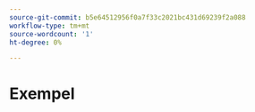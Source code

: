 ```yaml
---
source-git-commit: b5e64512956f0a7f33c2021bc431d69239f2a088
workflow-type: tm+mt
source-wordcount: '1'
ht-degree: 0%

---
```

# Exempel

<!--
---
title: <Title that displays in Google>
description: <Description that displays in Google>
topic: <Value(s) from https://git.corp.adobe.com/AdobeDocs/exl-config/blob/master/metadata-values/topic.yml>
feature:  <Value(s) from https://git.corp.adobe.com/AdobeDocs/exl-config/blob/master/metadata-values/feature.yml>
role: <Value(s) from https://git.corp.adobe.com/AdobeDocs/exl-config/blob/master/metadata-values/role.yml>
level: <Value(s) from https://git.corp.adobe.com/AdobeDocs/exl-config/blob/master/metadata-values/level.yml>
kt: <JIRA KT Story No.>
thumbnail: <MPC Video ID>.jpeg
---

# <Title of page>

<Short description of the video>

>[!VIDEO](https://video.tv.adobe.com/v/<MPC Video ID>/?quality=12&learn=on&hidetitle=true)
-->
